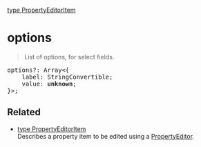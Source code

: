 [type PropertyEditorItem](PropertyEditorItem.md)

# options

> List of options, for select fields.

<pre class="docgen_signature">options?: Array&lt;{<br>    label: StringConvertible;<br>    value: <b>unknown</b>;<br>}&gt;;</pre>

## Related

- [<!--{ref:type}-->type PropertyEditorItem](PropertyEditorItem.md) \
    Describes a property item to be edited using a [PropertyEditor](PropertyEditor.md).
